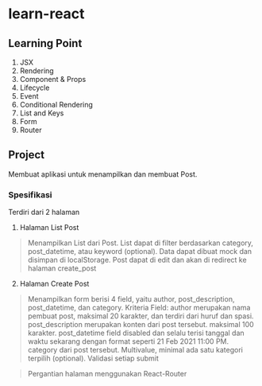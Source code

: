 # learn-react

## Learning Point
1. JSX
2. Rendering
3. Component & Props
4. Lifecycle
5. Event
6. Conditional Rendering
7. List and Keys
8. Form
9. Router

## Project
Membuat aplikasi untuk menampilkan dan membuat Post.

 

### Spesifikasi

Terdiri dari 2 halaman
1. Halaman List Post
> Menampilkan List dari Post. List dapat di filter berdasarkan category, post_datetime, atau keyword (optional). Data dapat dibuat mock dan disimpan di localStorage. Post dapat di edit dan akan di redirect ke halaman create_post
2. Halaman Create Post
> Menampilkan form berisi 4 field, yaitu author, post_description, post_datetime, dan category. Kriteria Field: author merupakan nama pembuat post, maksimal 20 karakter, dan terdiri dari huruf dan spasi. post_description merupakan konten dari post tersebut. maksimal 100 karakter. post_datetime field disabled dan selalu terisi tanggal dan waktu sekarang dengan format seperti 21 Feb 2021 11:00 PM. category dari post tersebut. Multivalue, minimal ada satu kategori terpilih (optional). Validasi setiap submit

> Pergantian halaman menggunakan React-Router
